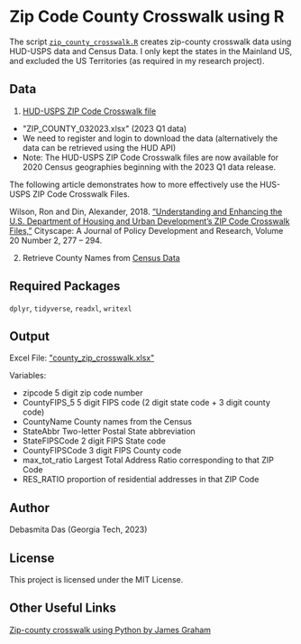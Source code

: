 # Zip Code County Crosswalk using R


The script [`zip_county_crosswalk.R`](https://github.com/debasmita-das-econ/zipcode-county-crosswalk-R/blob/main/code/zip_county_crosswalk.R) creates zip-county crosswalk data using HUD-USPS data and Census Data. I only kept the states in the Mainland US, and excluded the US Territories (as required in my research project).

## Data 

1. [HUD-USPS ZIP Code Crosswalk file](https://www.huduser.gov/portal/datasets/usps_crosswalk.html)
 - "ZIP_COUNTY_032023.xlsx" (2023 Q1 data)
 - We need to register and login to download the data (alternatively the data can be retrieved using the HUD API)
 - Note: The HUD-USPS ZIP Code Crosswalk files are now available for 2020 Census geographies beginning with the 2023 Q1 data release.
    
The following article demonstrates how to more effectively use the HUS-USPS ZIP Code Crosswalk Files.

Wilson, Ron and Din, Alexander, 2018. [“Understanding and Enhancing the U.S. Department of Housing and Urban Development’s 
ZIP Code Crosswalk Files,”](https://www.huduser.gov/portal/periodicals/cityscpe/vol20num2/ch16.pdf) Cityscape: A Journal of Policy Development and Research, Volume 20 Number 2, 277 – 294. 

2. Retrieve County Names from [Census Data](https://www.census.gov/data/datasets/2021/demo/saipe/2021-state-and-county.html)

## Required Packages
`dplyr`, `tidyverse`, `readxl`, `writexl`

## Output
Excel File: ["county_zip_crosswalk.xlsx"](https://github.com/debasmita-das-econ/zipcode-county-crosswalk-R/blob/main/output/county_zip_crosswalk.xlsx)

Variables:
   - zipcode               <chr> 5 digit zip code number
   - CountyFIPS_5          <chr> 5 digit FIPS code (2 digit state code + 3 digit county code)
   - CountyName            <chr> County names from the Census
   - StateAbbr             <chr> Two-letter Postal State abbreviation
   - StateFIPSCode         <chr> 2 digit FIPS State code
   - CountyFIPSCode        <chr> 3 digit FIPS County code
   - max_tot_ratio         <dbl> Largest Total Address Ratio corresponding to that ZIP Code
   - RES_RATIO             <dbl> proportion of residential addresses in that ZIP Code

## Author
Debasmita Das (Georgia Tech, 2023)

## License
This project is licensed under the MIT License.

## Other Useful Links
[Zip-county crosswalk using Python by James Graham](https://github.com/jagman88/Crosswalk-ZipCode-County-CBSA)


